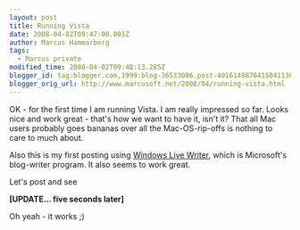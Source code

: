 ```yaml
---
layout: post
title: Running Vista
date: 2008-04-02T09:47:00.001Z
author: Marcus Hammarberg
tags:
  - Marcus private
modified_time: 2008-04-02T09:48:13.285Z
blogger_id: tag:blogger.com,1999:blog-36533086.post-4016149876415041136
blogger_orig_url: http://www.marcusoft.net/2008/04/running-vista.html
---
```




OK - for the first time I am running Vista. I am really impressed so
far. Looks nice and work great - that's how we want to have it, isn't
it? That all Mac users probably goes bananas over all the
Mac-OS-rip-offs is nothing to care to much about.

Also this is my first posting using <a
href="http://windowslivewriter.spaces.live.com/blog/cns!D85741BB5E0BE8AA!174.entry"
target="_blank">Windows Live Writer</a>, which is Microsoft's
blog-writer program. It also seems to work great.

Let's post and see

**\[UPDATE... five seconds later\]**

Oh yeah - it works ;)
